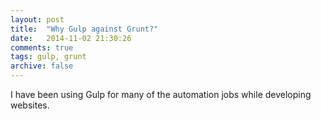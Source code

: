 ```yaml
---
layout: post
title:  "Why Gulp against Grunt?"
date:   2014-11-02 21:30:26
comments: true
tags: gulp, grunt
archive: false
---
```


I have been using Gulp for many of the automation jobs while developing websites. 